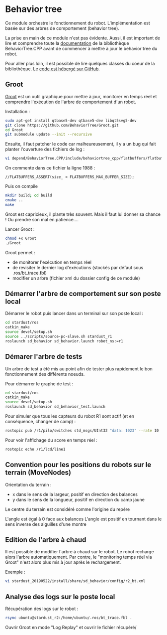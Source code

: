 # Behavior tree

Ce module orchestre le fonctionnement du robot. L'implémentation est basée sur des arbres de comportement (behavior tree).

La prise en main de ce module n'est pas évidente. Aussi, il est important de lire et comprendre toute la [documentation](https://www.behaviortree.dev) de la bibliothèque BehaviorTree.CPP avant de commencer à mettre à jour le behavior tree du robot.

Pour aller plus loin, il est possible de lire quelques classes du coeur de la bibliothèque. Le [code est hébergé sur GitHub](https://github.com/BehaviorTree/BehaviorTree.CPP).

## Groot

[Groot](https://github.com/BehaviorTree/Groot) est un outil graphique pour mettre à jour, monitorer en temps réel et comprendre l'exécution de l'arbre de comportement d'un robot.

Installation :

```bash
sudo apt-get install qtbase5-dev qtbase5-dev libqt5svg5-dev
git clone https://github.com/BehaviorTree/Groot.git
cd Groot
git submodule update --init --recursive
```

Ensuite, il faut patcher le code car malheureusement, il y a un bug qui fait planter l'ouverture des fichiers de log :

```bash
vi depend/BehaviorTree.CPP/include/behaviortree_cpp/flatbuffers/flatbuffers.h
```

On commente dans ce fichier la ligne 1988 :
```
//FLATBUFFERS_ASSERT(size_ < FLATBUFFERS_MAX_BUFFER_SIZE);
```

Puis on compile
```bash
mkdir build; cd build
cmake ..
make
```

Groot est capricieux, il plante très souvent. Mais il faut lui donner sa chance ! Ou prendre son mal en patience....

Lancer Groot :
```bash
chmod +x Groot
./Groot
```

Groot permet : 
 - de monitorer l'exécution en temps réel
 - de revisiter le dernier log d'exécutions (stockés par défaut sous .ros/bt_trace.fbl)
 - modifier un arbre (fichier xml du dossier config de ce module)

## Démarrer l'arbre de comportement sur son poste local

Démarrer le robot puis lancer dans un terminal sur son poste local :

```bash
cd stardust/ros
catkin_make
source devel/setup.sh
source ../scripts/source-pc-slave.sh stardust_r1
roslaunch sd_behavior sd_behavior.launch robot_ns:=r1
```

## Démarer l'arbre de tests

Un arbre de test a été mis au point afin de tester plus rapidement le bon fonctionnement des différents noeuds.

Pour démarrer le graphe de test :

```bash
cd stardust/ros
catkin_make
source devel/setup.sh
roslaunch sd_behavior sd_behavior_test.launch
```

Pour simuler que tous les capteurs du robot R1 sont actif (et en conséquence, changer de camp) :

```bash
rostopic pub /r1/pilo/switches std_msgs/UInt32 "data: 1023" --rate 10
```

Pour voir l'affichage du score en temps réel :

```bash
rostopic echo /r1/lcd/line1
```

## Convention pour les positions du robots sur le terrain (MoveNodes)

Orientation du terrain : 
 - x dans le sens de la largeur, positif en direction des balances
 - y dans le sens de la longueur, positif en direction du camp jaune

Le centre du terrain est considéré comme l'origine du repère

L'angle est égal à 0 face aux balances
L'angle est positif en tournant dans le sens inverse des aiguilles d'une montre

## Edition de l'arbre à chaud

Il est possible de modifier l'arbre à chaud sur le robot. Le robot recharge alors l'arbre automatiquement.
Par contre, le "monitoring temps réel via Groot" n'est alors plus mis à jour après le rechargement.

Exemple :

```bash
vi stardust_20190522/install/share/sd_behavior/config/r2_bt.xml
```

## Analyse des logs sur le poste local

Récupération des logs sur le robot :

```bash
rsync ubuntu@stardust_r2:/home/ubuntu/.ros/bt_trace.fbl .
```

Ouvrir Groot en mode "Log Replay" et ouvrir le fichier récupéré/